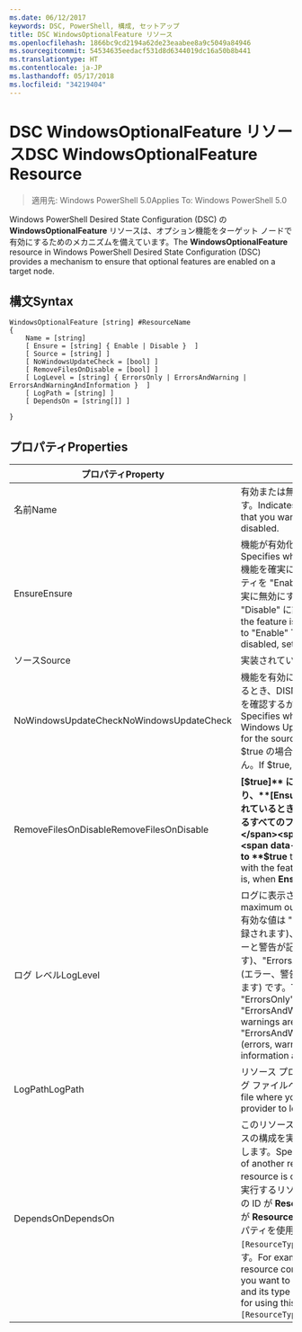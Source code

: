 ```yaml
---
ms.date: 06/12/2017
keywords: DSC, PowerShell, 構成, セットアップ
title: DSC WindowsOptionalFeature リソース
ms.openlocfilehash: 1866bc9cd2194a62de23eaabee8a9c5049a84946
ms.sourcegitcommit: 54534635eedacf531d8d6344019dc16a50b8b441
ms.translationtype: HT
ms.contentlocale: ja-JP
ms.lasthandoff: 05/17/2018
ms.locfileid: "34219404"
---
```

# <a name="dsc-windowsoptionalfeature-resource"></a><span data-ttu-id="113aa-103">DSC WindowsOptionalFeature リソース</span><span class="sxs-lookup"><span data-stu-id="113aa-103">DSC WindowsOptionalFeature Resource</span></span>

> <span data-ttu-id="113aa-104">適用先: Windows PowerShell 5.0</span><span class="sxs-lookup"><span data-stu-id="113aa-104">Applies To: Windows PowerShell 5.0</span></span>

<span data-ttu-id="113aa-105">Windows PowerShell Desired State Configuration (DSC) の **WindowsOptionalFeature** リソースは、オプション機能をターゲット ノードで有効にするためのメカニズムを備えています。</span><span class="sxs-lookup"><span data-stu-id="113aa-105">The **WindowsOptionalFeature** resource in Windows PowerShell Desired State Configuration (DSC) provides a mechanism to ensure that optional features are enabled on a target node.</span></span>

## <a name="syntax"></a><span data-ttu-id="113aa-106">構文</span><span class="sxs-lookup"><span data-stu-id="113aa-106">Syntax</span></span>

```
WindowsOptionalFeature [string] #ResourceName
{
    Name = [string]
    [ Ensure = [string] { Enable | Disable }  ]
    [ Source = [string] ]
    [ NoWindowsUpdateCheck = [bool] ]
    [ RemoveFilesOnDisable = [bool] ]
    [ LogLevel = [string] { ErrorsOnly | ErrorsAndWarning | ErrorsAndWarningAndInformation }  ]
    [ LogPath = [string] ]
    [ DependsOn = [string[]] ]

}
```

## <a name="properties"></a><span data-ttu-id="113aa-107">プロパティ</span><span class="sxs-lookup"><span data-stu-id="113aa-107">Properties</span></span>

|  <span data-ttu-id="113aa-108">プロパティ</span><span class="sxs-lookup"><span data-stu-id="113aa-108">Property</span></span>  |  <span data-ttu-id="113aa-109">説明</span><span class="sxs-lookup"><span data-stu-id="113aa-109">Description</span></span>   |
|---|---|
| <span data-ttu-id="113aa-110">名前</span><span class="sxs-lookup"><span data-stu-id="113aa-110">Name</span></span>| <span data-ttu-id="113aa-111">有効または無効にする機能の名前を示します。</span><span class="sxs-lookup"><span data-stu-id="113aa-111">Indicates the name of the feature that you want to ensure is enabled or disabled.</span></span>|
| <span data-ttu-id="113aa-112">Ensure</span><span class="sxs-lookup"><span data-stu-id="113aa-112">Ensure</span></span>| <span data-ttu-id="113aa-113">機能が有効化かどうかを指定します。</span><span class="sxs-lookup"><span data-stu-id="113aa-113">Specifies whether the feature is enabled.</span></span> <span data-ttu-id="113aa-114">機能を確実に有効にするには、このプロパティを "Enable" に設定します。機能を確実に無効にするには、このプロパティを "Disable" に設定します。</span><span class="sxs-lookup"><span data-stu-id="113aa-114">To ensure that the feature is enabled, set this property to "Enable" To ensure that the feature is disabled, set the property to "Disable".</span></span>|
| <span data-ttu-id="113aa-115">ソース</span><span class="sxs-lookup"><span data-stu-id="113aa-115">Source</span></span>| <span data-ttu-id="113aa-116">実装されていません。</span><span class="sxs-lookup"><span data-stu-id="113aa-116">Not implemented.</span></span>|
| <span data-ttu-id="113aa-117">NoWindowsUpdateCheck</span><span class="sxs-lookup"><span data-stu-id="113aa-117">NoWindowsUpdateCheck</span></span>| <span data-ttu-id="113aa-118">機能を有効にするソース ファイルを検索するとき、DISM が Windows Update (WU) を確認するかどうかを指定します。</span><span class="sxs-lookup"><span data-stu-id="113aa-118">Specifies whether DISM contacts Windows Update (WU) when searching for the source files to enable a feature.</span></span> <span data-ttu-id="113aa-119">$true の場合、DISM は WU を確認しません。</span><span class="sxs-lookup"><span data-stu-id="113aa-119">If $true, DISM does not contact WU.</span></span>|
| <span data-ttu-id="113aa-120">RemoveFilesOnDisable</span><span class="sxs-lookup"><span data-stu-id="113aa-120">RemoveFilesOnDisable</span></span>| <span data-ttu-id="113aa-121">**[$true]** に設定すると、無効時に (つまり、**[Ensure]** が "Absent" に設定されているとき)、機能に関連付けられているすべてのファイルが削除されます。</span><span class="sxs-lookup"><span data-stu-id="113aa-121">Set to **$true** to remove all files associated with the feature when it is disabled (that is, when **Ensure** is set to "Absent").</span></span>|
| <span data-ttu-id="113aa-122">ログ レベル</span><span class="sxs-lookup"><span data-stu-id="113aa-122">LogLevel</span></span>| <span data-ttu-id="113aa-123">ログに表示される最大の出力レベル。</span><span class="sxs-lookup"><span data-stu-id="113aa-123">The maximum output level shown in the logs.</span></span> <span data-ttu-id="113aa-124">有効な値は "ErrorsOnly" (エラーのみが記録されます)、"ErrorsAndWarning" (エラーと警告が記録されます)、"ErrorsAndWarningAndInformation" (エラー、警告、デバッグ情報が記録されます) です。</span><span class="sxs-lookup"><span data-stu-id="113aa-124">The accepted values are: "ErrorsOnly" (only errors are logged), "ErrorsAndWarning" (errors and warnings are logged), and "ErrorsAndWarningAndInformation" (errors, warnings, and debug information are logged).</span></span>|
| <span data-ttu-id="113aa-125">LogPath</span><span class="sxs-lookup"><span data-stu-id="113aa-125">LogPath</span></span>| <span data-ttu-id="113aa-126">リソース プロバイダーの操作を記録するログ ファイルへのパス。</span><span class="sxs-lookup"><span data-stu-id="113aa-126">The path to a log file where you want the resource provider to log the operation.</span></span>|
| <span data-ttu-id="113aa-127">DependsOn</span><span class="sxs-lookup"><span data-stu-id="113aa-127">DependsOn</span></span>| <span data-ttu-id="113aa-128">このリソースを構成する前に、他のリソースの構成を実行する必要があることを指定します。</span><span class="sxs-lookup"><span data-stu-id="113aa-128">Specifies that the configuration of another resource must run before this resource is configured.</span></span> <span data-ttu-id="113aa-129">たとえば、最初に実行するリソース構成スクリプト ブロックの ID が __ResourceName__ で、そのタイプが __ResourceType__ である場合、このプロパティを使用する構文は `DependsOn = "[ResourceType]ResourceName"` になります。</span><span class="sxs-lookup"><span data-stu-id="113aa-129">For example, if the ID of the resource configuration script block that you want to run first is __ResourceName__ and its type is __ResourceType__, the syntax for using this property is `DependsOn = "[ResourceType]ResourceName"`.</span></span>|